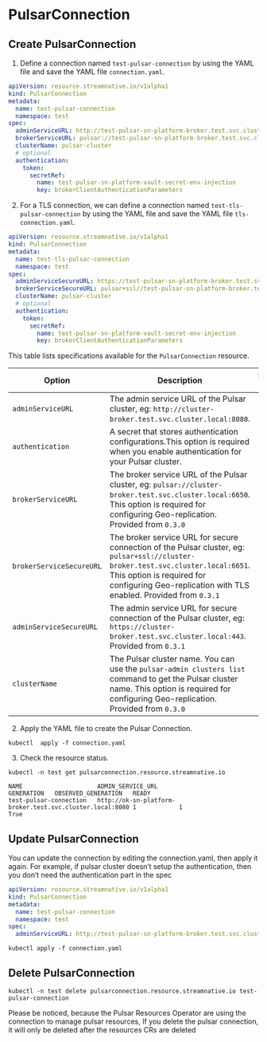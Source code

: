 # PulsarConnection

## Create PulsarConnection

1. Define a connection named `test-pulsar-connection` by using the YAML file and save the YAML file `connection.yaml`. 

```yaml
apiVersion: resource.streamnative.io/v1alpha1
kind: PulsarConnection
metadata:
  name: test-pulsar-connection
  namespace: test
spec:
  adminServiceURL: http://test-pulsar-sn-platform-broker.test.svc.cluster.local:8080
  brokerServiceURL: pulsar://test-pulsar-sn-platform-broker.test.svc.cluster.local:6650
  clusterName: pulsar-cluster
  # optional
  authentication:
    token:
      secretRef:
        name: test-pulsar-sn-platform-vault-secret-env-injection
        key: brokerClientAuthenticationParameters
```

2. For a TLS connection, we can define a connection named `test-tls-pulsar-connection` by using the YAML file and save the YAML file `tls-connection.yaml`. 

```yaml
apiVersion: resource.streamnative.io/v1alpha1
kind: PulsarConnection
metadata:
  name: test-tls-pulsar-connection
  namespace: test
spec:
  adminServiceSecureURL: https://test-pulsar-sn-platform-broker.test.svc.cluster.local:443
  brokerServiceSecureURL: pulsar+ssl//test-pulsar-sn-platform-broker.test.svc.cluster.local:6651
  clusterName: pulsar-cluster
  # optional
  authentication:
    token:
      secretRef:
        name: test-pulsar-sn-platform-vault-secret-env-injection
        key: brokerClientAuthenticationParameters
```

This table lists specifications available for the `PulsarConnection` resource.

| Option | Description | Required or not |
| ---| --- |--- |
| `adminServiceURL` | The admin service URL of the Pulsar cluster, eg: `http://cluster-broker.test.svc.cluster.local:8080`. | No |
| `authentication` | A secret that stores authentication configurations.This option is required when you enable authentication for your Pulsar cluster. | No |
| `brokerServiceURL` | The broker service URL of the Pulsar cluster, eg: `pulsar://cluster-broker.test.svc.cluster.local:6650`. This option is required for configuring Geo-replication. Provided from `0.3.0` | No |
| `brokerServiceSecureURL` | The broker service URL for secure connection of the Pulsar cluster, eg: `pulsar+ssl://cluster-broker.test.svc.cluster.local:6651`. This option is required for configuring Geo-replication with TLS enabled. Provided from `0.3.1` | No |
| `adminServiceSecureURL` | The admin service URL for secure connection of the Pulsar cluster, eg: `https://cluster-broker.test.svc.cluster.local:443`. Provided from `0.3.1` | No |
| `clusterName` | The Pulsar cluster name. You can use the `pulsar-admin clusters list` command to get the Pulsar cluster name. This option is required for configuring Geo-replication. Provided from `0.3.0` | No |
   

2. Apply the YAML file to create the Pulsar Connection. 

```shell
kubectl  apply -f connection.yaml
```

3. Check the resource status.

```shell
kubectl -n test get pulsarconnection.resource.streamnative.io
```

```shell
NAME                     ADMIN_SERVICE_URL                                        GENERATION   OBSERVED_GENERATION   READY
test-pulsar-connection   http://ok-sn-platform-broker.test.svc.cluster.local:8080 1            1                     True
```

## Update PulsarConnection

You can update the connection by editing the connection.yaml, then apply it again. For example, if pulsar cluster doesn’t setup the authentication, then you don’t need the authentication part in the spec

```yaml
apiVersion: resource.streamnative.io/v1alpha1
kind: PulsarConnection
metadata:
  name: test-pulsar-connection
  namespace: test
spec:
  adminServiceURL: http://test-pulsar-sn-platform-broker.test.svc.cluster.local:8080
```

```shell
kubectl apply -f connection.yaml
```

## Delete PulsarConnection

```shell
kubectl -n test delete pulsarconnection.resource.streamnative.io test-pulsar-connection
```

Please be noticed, because the Pulsar Resources Operator are using the connection to manage pulsar resources, If you delete the pulsar connection, it will only be deleted after the resources CRs are deleted

